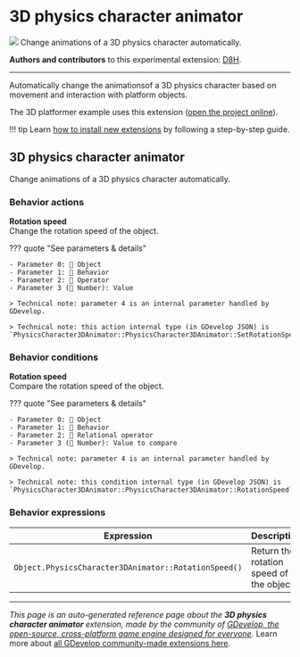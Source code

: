 # 3D physics character animator

<img src="https://resources.gdevelop-app.com/assets/Icons/Glyphster Pack/Master/SVG/Sports and Fitness/Sports and Fitness_training_running_run.svg" class="extension-icon"></img>
Change animations of a 3D physics character automatically.

**Authors and contributors** to this experimental extension: [D8H](https://gd.games/D8H).

---

Automatically change the animationsof a 3D physics character based on movement and interaction with platform objects.

The 3D platformer example uses this extension ([open the project online](https://editor.gdevelop.io/?project=example://3d-platformer)).

!!! tip
    Learn [how to install new extensions](/gdevelop5/extensions/search) by following a step-by-step guide.



## 3D physics character animator 

Change animations of a 3D physics character automatically. 

### Behavior actions

**Rotation speed**  
Change the rotation speed of the object.

??? quote "See parameters & details"

    - Parameter 0: 👾 Object
    - Parameter 1: 🧩 Behavior
    - Parameter 2: 🟰 Operator
    - Parameter 3 (🔢 Number): Value

    > Technical note: parameter 4 is an internal parameter handled by GDevelop.

    > Technical note: this action internal type (in GDevelop JSON) is `PhysicsCharacter3DAnimator::PhysicsCharacter3DAnimator::SetRotationSpeed`.

### Behavior conditions

**Rotation speed**  
Compare the rotation speed of the object.

??? quote "See parameters & details"

    - Parameter 0: 👾 Object
    - Parameter 1: 🧩 Behavior
    - Parameter 2: 🟰 Relational operator
    - Parameter 3 (🔢 Number): Value to compare

    > Technical note: parameter 4 is an internal parameter handled by GDevelop.

    > Technical note: this condition internal type (in GDevelop JSON) is `PhysicsCharacter3DAnimator::PhysicsCharacter3DAnimator::RotationSpeed`.

### Behavior expressions

| Expression | Description |  |
|-----|-----|-----|
| `Object.PhysicsCharacter3DAnimator::RotationSpeed()` | Return the rotation speed of the object. ||


---

*This page is an auto-generated reference page about the **3D physics character animator** extension, made by the community of [GDevelop, the open-source, cross-platform game engine designed for everyone](https://gdevelop.io/).* Learn more about [all GDevelop community-made extensions here](/gdevelop5/extensions).